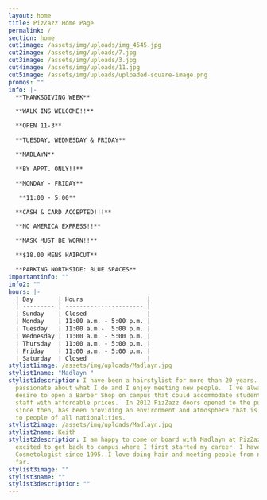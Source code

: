 ```yaml
---
layout: home
title: PizZazz Home Page
permalink: /
section: home
cut1image: /assets/img/uploads/img_4545.jpg
cut2image: /assets/img/uploads/7.jpg
cut3image: /assets/img/uploads/3.jpg
cut4image: /assets/img/uploads/11.jpg
cut5image: /assets/img/uploads/uploaded-square-image.png
promos: ""
info: |-
  **THANKSGIVING WEEK**

  **WALK INS WELCOME!!**

  **OPEN 11-3**

  **TUESDAY, WEDNESDAY & FRIDAY**

  **MADLAYN**

  **BY APPT. ONLY!!** 

  **MONDAY - FRIDAY**

   **11:00 - 5:00**

  **CASH & CARD ACCEPTED!!!**

  **NO AMERICA EXPRESS!!** 

  **MASK MUST BE WORN!!**

  **$18.00 MENS HAIRCUT**

  **PARKING NORTHSIDE: BLUE SPACES**
importantinfo: ""
info2: ""
hours: |-
  | Day       | Hours                  |
  | --------- | ---------------------- |
  | Sunday    | Closed                 |
  | Monday    | 11:00 a.m. - 5:00 p.m. |
  | Tuesday   | 11:00 a.m.-  5:00 p.m. |
  | Wednesday | 11:00 a.m. - 5:00 p.m. |
  | Thursday  | 11:00 a.m. - 5:00 p.m. |
  | Friday    | 11:00 a.m. - 5:00 p.m. |
  | Saturday  | Closed                 |
stylist1image: /assets/img/uploads/Madlayn.jpg
stylist1name: "Madlayn "
stylist1description: I have been a hairstylist for more than 20 years.  I'm very
  passionate about what I do and I enjoy meeting new people.  I've always had a
  desire to open a Barber Shop on campus that could accommodate students and
  staff with affordable prices.  In 2012 PizZazz doors opened to the public and,
  since then, has been providing an environment and atmosphere that is welcoming
  to people of all nationalities.
stylist2image: /assets/img/uploads/Madlayn.jpg
stylist2name: Keith
stylist2description: I am happy to come on board with Madlayn at PizZazz. I am
  excited to get back to campus where I first started my career. I have been a
  Cosmetologist since 1995. I love doing hair and meeting people from near and
  far.
stylist3image: ""
stylist3name: ""
stylist3description: ""
---
```

